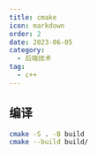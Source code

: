 ```yaml
---
title: cmake
icon: markdown
order: 2
date: 2023-06-05
category:
  - 后端技术
tag:
  - c++
---
```


## 编译

```bash
cmake -S . -B build
cmake --build build/
```

